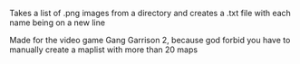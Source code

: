 Takes a list of .png images from a directory and creates a .txt file with each name being on a new line

Made for the video game Gang Garrison 2, because god forbid you have to manually create a maplist with more than 20 maps